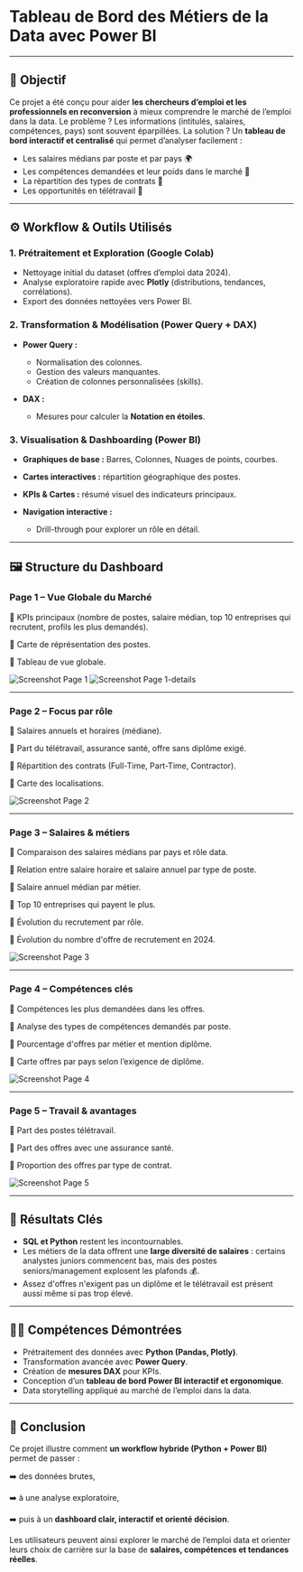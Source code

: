 # Tableau de Bord des Métiers de la Data avec Power BI

---

## 🎯 Objectif

Ce projet a été conçu pour aider **les chercheurs d’emploi et les professionnels en reconversion** à mieux comprendre le marché de l’emploi dans la data.
Le problème ? Les informations (intitulés, salaires, compétences, pays) sont souvent éparpillées.
La solution ? Un **tableau de bord interactif et centralisé** qui permet d’analyser facilement :

* Les salaires médians par poste et par pays 🌍
* Les compétences demandées et leur poids dans le marché 🔑
* La répartition des types de contrats 💼
* Les opportunités en télétravail 🏡

---

## ⚙️ Workflow & Outils Utilisés

### 1. Prétraitement et Exploration (Google Colab)

* Nettoyage initial du dataset (offres d’emploi data 2024).
* Analyse exploratoire rapide avec **Plotly** (distributions, tendances, corrélations).
* Export des données nettoyées vers Power BI.

### 2. Transformation & Modélisation (Power Query + DAX)

* **Power Query :**

  * Normalisation des colonnes.
  * Gestion des valeurs manquantes.
  * Création de colonnes personnalisées (skills).
* **DAX :**

  * Mesures pour calculer la **Notation en étoiles**.

### 3. Visualisation & Dashboarding (Power BI)

* **Graphiques de base :** Barres, Colonnes, Nuages de points, courbes.
* **Cartes interactives :** répartition géographique des postes.
* **KPIs & Cartes :** résumé visuel des indicateurs principaux.
* **Navigation interactive :**

  * Drill-through pour explorer un rôle en détail.

---

## 🖼️ Structure du Dashboard

### Page 1 – Vue Globale du Marché

📌 KPIs principaux (nombre de postes, salaire médian, top 10 entreprises qui recrutent, profils les plus demandés).

📌 Carte de réprésentation des postes.

📌 Tableau de vue globale.

![Screenshot Page 1](screenshotsdash/page1.png)
![Screenshot Page 1-details](screenshotsdash/page1-Focus.png)

---

### Page 2 – Focus par rôle

📌 Salaires annuels et horaires (médiane).

📌 Part du télétravail, assurance santé, offre sans diplôme exigé.

📌 Répartition des contrats (Full-Time, Part-Time, Contractor).

📌 Carte des localisations.

![Screenshot Page 2](screenshotsdash/page2.png)

---

### Page 3 – Salaires & métiers

📌 Comparaison des salaires médians par pays et rôle data.

📌 Relation entre salaire horaire et salaire annuel par type de poste.

📌 Salaire annuel médian par métier.

📌 Top 10 entreprises qui payent le plus.

📌 Évolution du recrutement par rôle.

📌 Évolution du nombre d'offre de recrutement en 2024.

![Screenshot Page 3](screenshotsdash/page3.png)

---

### Page 4 – Compétences clés

📌 Compétences les plus demandées dans les offres.

📌 Analyse des types de compétences demandés par poste.

📌 Pourcentage d'offres par métier et mention diplôme.

📌 Carte offres par pays selon l’exigence de diplôme.

![Screenshot Page 4](screenshotsdash/page4.png)

---

### Page 5 – Travail & avantages

📌 Part des postes télétravail.

📌 Part des offres avec une assurance santé.

📌 Proportion des offres par type de contrat.

![Screenshot Page 5](screenshotsdash/page5.png)

---

## 🚀 Résultats Clés

* **SQL et Python** restent les incontournables.
* Les métiers de la data offrent une **large diversité de salaires** : certains analystes juniors commencent bas, mais des postes seniors/management explosent les plafonds 💰.
* Assez d'offres n'exigent pas un diplôme et le télétravail est présent aussi même si pas trop élevé.

---

## 🧑‍💻 Compétences Démontrées

* Prétraitement des données avec **Python (Pandas, Plotly)**.
* Transformation avancée avec **Power Query**.
* Création de **mesures DAX** pour KPIs.
* Conception d’un **tableau de bord Power BI interactif et ergonomique**.
* Data storytelling appliqué au marché de l’emploi dans la data.

---

## 📌 Conclusion

Ce projet illustre comment **un workflow hybride (Python + Power BI)** permet de passer :

➡️ des données brutes,

➡️ à une analyse exploratoire,

➡️ puis à un **dashboard clair, interactif et orienté décision**.

Les utilisateurs peuvent ainsi explorer le marché de l’emploi data et orienter leurs choix de carrière sur la base de **salaires, compétences et tendances réelles**.